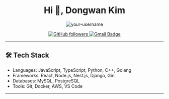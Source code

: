 <h1 align="center">Hi 👋, Dongwan Kim</h1>

<p align="center">
  <img src="https://komarev.com/ghpvc/?username=KimDwDev&label=Profile%20views&color=0e75b6&style=flat" alt="your-username" />
</p>

<p align="center">
  <a href="https://github.com/KimDwDev">
    <img src="https://img.shields.io/github/KimDwDev?label=Follow&style=social" alt="GitHub followers">
  </a>
  <a href="dongwan123456789@email.com">
    <img src="https://img.shields.io/badge/Email-D14836?style=flat&logo=gmail&logoColor=white" alt="Gmail Badge"/>
  </a>
</p>

---

<h2>🛠 Tech Stack</h2>
<ul>
  <li>Languages: JavaScript, TypeScript, Python, C++, Golang</li>
  <li>Frameworks: React, Node.js, Nest.js, Django, Gin</li>
  <li>Databases: MySQL, PostgreSQL</li>
  <li>Tools: Git, Docker, AWS, VS Code</li>
</ul>

---

